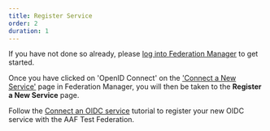```yaml
---
title: Register Service
order: 2
duration: 1
---
```


If you have not done so already, please [log into Federation Manager](/log-into-federation-manager/01-overview) to get started.

Once you have clicked on 'OpenID Connect' on the ['Connect a New Service'](https://manager.test.aaf.edu.au/connected_services/new) page in Federation Manager, you will then be taken to the **Register a New Service** page.

Follow the [Connect an OIDC service](http://127.0.0.1:4000/connect-an-oidc-service/01-overview) tutorial to register your new OIDC service with the AAF Test Federation.

